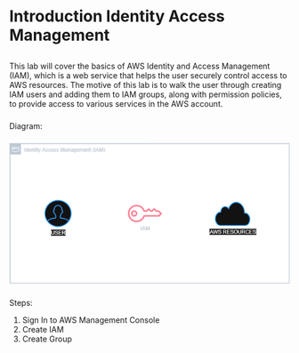 # Introduction Identity Access Management
##
This lab will cover the basics of AWS Identity and Access Management (IAM), which is a web service that helps the user securely control access to AWS resources. The motive of this lab is to walk the user through creating IAM users and adding them to IAM groups, along with permission policies, to provide access to various services in the AWS account.
###
Diagram:
###
![IAM Diagram](Images/IAM/Diagram/Introduction_IAM_Diagram.png)
###
Steps:
1. Sign In to AWS Management Console
2. Create IAM
3. Create Group
